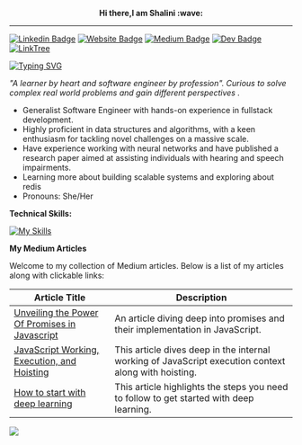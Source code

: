 <p align="center" ><b>Hi there,I am Shalini :wave:</b></p>
<hr/>

 [![Linkedin Badge](https://img.shields.io/badge/-LinkedIn-0e76a8?style=flat-square&logo=Linkedin&logoColor=white)](https://www.linkedin.com/in/shalini9ch/)
 [![Website Badge](https://img.shields.io/badge/Website-3b5998?style=flat-square&logo=google-chrome&logoColor=white)](https://portfolio-shalini.netlify.app/)
 [![Medium Badge](https://img.shields.io/badge/Medium-12100E?style=flat-square&logo=Medium&logoColor=white)](https://medium.com/@shalini47choudhary)
 [![Dev Badge](https://img.shields.io/badge/Dev-12100E?style=flat-square&logo=Dev&logoColor=white)](https://dev.to/shalini47ch)
 [![LinkTree](https://img.shields.io/badge/Linktree-39E09B.svg?style=flat-square&logo=Linktree&logoColor=white)](https://linktr.ee/shalini9)
 
[![Typing SVG](https://readme-typing-svg.herokuapp.com?color=%23F7B12C&lines=Software+Engineer%7CFullstack)](https://git.io/typing-svg)
 

_"A learner by heart and software engineer by profession".
Curious to solve complex real world problems and gain different perspectives ._




- Generalist Software Engineer with hands-on experience in fullstack development.
- Highly proficient in data structures and algorithms, with a keen enthusiasm for tackling novel challenges on a massive scale.
- Have experience working with neural networks and have published a research paper aimed at assisting individuals with hearing and speech impairments.
- Learning more about building scalable systems and exploring about redis
- Pronouns: She/Her





**Technical Skills:**




[![My Skills](https://skillicons.dev/icons?i=js,html,css,react,nodejs,mongodb,express,postman,tensorflow,netlify,python,gitlab,github,gherkin,heroku,c,cpp,mysql,jest,bootstrap,scss,redis,materialui,tailwindcss)](https://skillicons.dev)


**My Medium Articles**

Welcome to my collection of Medium articles. Below is a list of my articles along with clickable links:

| Article Title                                       | Description                                                |
|-----------------------------------------------------|------------------------------------------------------------|
| [Unveiling the Power Of Promises in Javascript](https://medium.com/@shalini47choudhary/unveiling-the-power-of-promises-in-javascript-739c6a243464)  | An article diving deep into promises and their implementation in JavaScript. |
| [JavaScript Working, Execution, and Hoisting](https://medium.com/@shalini47choudhary/javascript-working-execution-and-hoisting-e0232074b22d)  | This article dives deep in the internal working of JavaScript execution context along with hoisting. |
| [How to start with deep learning](https://medium.com/@shalini47choudhary/how-to-start-with-deep-learning-b87ad4238ca4)  | This article highlights the steps you need to follow to get started with deep learning. |

![](https://visitor-badge.laobi.icu/badge?page_id=shalini47ch.shalini47ch)












 

















